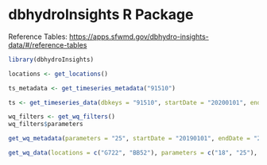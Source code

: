 dbhydroInsights R Package
=========================

Reference Tables: https://apps.sfwmd.gov/dbhydro-insights-data/#/reference-tables

```r
library(dbhydroInsights)

locations <- get_locations()

ts_metadata <- get_timeseries_metadata("91510")

ts <- get_timeseries_data(dbkeys = "91510", startDate = "20200101", endDate = "20240101")

wq_filters <- get_wq_filters()
wq_filters$parameters

get_wq_metadata(parameters = "25", startDate = "20190101", endDate = "20191231")

get_wq_data(locations = c("G722", "BB52"), parameters = c("18", "25"), startDate = "20190101", endDate = "20241231")

```
